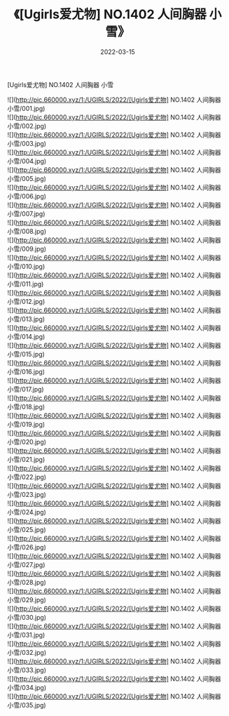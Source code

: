 ﻿---
layout: post
title:  《[Ugirls爱尤物] NO.1402 人间胸器 小雪》
date:   2022-03-15
img: http://pic.660000.xyz/1:/UGIRLS/2022/[Ugirls爱尤物] NO.1402 人间胸器 小雪/000.jpg
categories: [美女, 清纯, 唯美]
---

[Ugirls爱尤物] NO.1402 人间胸器 小雪

 ![](http://pic.660000.xyz/1:/UGIRLS/2022/[Ugirls爱尤物] NO.1402 人间胸器 小雪/001.jpg) <br>![](http://pic.660000.xyz/1:/UGIRLS/2022/[Ugirls爱尤物] NO.1402 人间胸器 小雪/002.jpg) <br>![](http://pic.660000.xyz/1:/UGIRLS/2022/[Ugirls爱尤物] NO.1402 人间胸器 小雪/003.jpg) <br>![](http://pic.660000.xyz/1:/UGIRLS/2022/[Ugirls爱尤物] NO.1402 人间胸器 小雪/004.jpg) <br>![](http://pic.660000.xyz/1:/UGIRLS/2022/[Ugirls爱尤物] NO.1402 人间胸器 小雪/005.jpg) <br>![](http://pic.660000.xyz/1:/UGIRLS/2022/[Ugirls爱尤物] NO.1402 人间胸器 小雪/006.jpg) <br>![](http://pic.660000.xyz/1:/UGIRLS/2022/[Ugirls爱尤物] NO.1402 人间胸器 小雪/007.jpg) <br>![](http://pic.660000.xyz/1:/UGIRLS/2022/[Ugirls爱尤物] NO.1402 人间胸器 小雪/008.jpg) <br>![](http://pic.660000.xyz/1:/UGIRLS/2022/[Ugirls爱尤物] NO.1402 人间胸器 小雪/009.jpg) <br>![](http://pic.660000.xyz/1:/UGIRLS/2022/[Ugirls爱尤物] NO.1402 人间胸器 小雪/010.jpg) <br>![](http://pic.660000.xyz/1:/UGIRLS/2022/[Ugirls爱尤物] NO.1402 人间胸器 小雪/011.jpg) <br>![](http://pic.660000.xyz/1:/UGIRLS/2022/[Ugirls爱尤物] NO.1402 人间胸器 小雪/012.jpg) <br>![](http://pic.660000.xyz/1:/UGIRLS/2022/[Ugirls爱尤物] NO.1402 人间胸器 小雪/013.jpg) <br>![](http://pic.660000.xyz/1:/UGIRLS/2022/[Ugirls爱尤物] NO.1402 人间胸器 小雪/014.jpg) <br>![](http://pic.660000.xyz/1:/UGIRLS/2022/[Ugirls爱尤物] NO.1402 人间胸器 小雪/015.jpg) <br>![](http://pic.660000.xyz/1:/UGIRLS/2022/[Ugirls爱尤物] NO.1402 人间胸器 小雪/016.jpg) <br>![](http://pic.660000.xyz/1:/UGIRLS/2022/[Ugirls爱尤物] NO.1402 人间胸器 小雪/017.jpg) <br>![](http://pic.660000.xyz/1:/UGIRLS/2022/[Ugirls爱尤物] NO.1402 人间胸器 小雪/018.jpg) <br>![](http://pic.660000.xyz/1:/UGIRLS/2022/[Ugirls爱尤物] NO.1402 人间胸器 小雪/019.jpg) <br>![](http://pic.660000.xyz/1:/UGIRLS/2022/[Ugirls爱尤物] NO.1402 人间胸器 小雪/020.jpg) <br>![](http://pic.660000.xyz/1:/UGIRLS/2022/[Ugirls爱尤物] NO.1402 人间胸器 小雪/021.jpg) <br>![](http://pic.660000.xyz/1:/UGIRLS/2022/[Ugirls爱尤物] NO.1402 人间胸器 小雪/022.jpg) <br>![](http://pic.660000.xyz/1:/UGIRLS/2022/[Ugirls爱尤物] NO.1402 人间胸器 小雪/023.jpg) <br>![](http://pic.660000.xyz/1:/UGIRLS/2022/[Ugirls爱尤物] NO.1402 人间胸器 小雪/024.jpg) <br>![](http://pic.660000.xyz/1:/UGIRLS/2022/[Ugirls爱尤物] NO.1402 人间胸器 小雪/025.jpg) <br>![](http://pic.660000.xyz/1:/UGIRLS/2022/[Ugirls爱尤物] NO.1402 人间胸器 小雪/026.jpg) <br>![](http://pic.660000.xyz/1:/UGIRLS/2022/[Ugirls爱尤物] NO.1402 人间胸器 小雪/027.jpg) <br>![](http://pic.660000.xyz/1:/UGIRLS/2022/[Ugirls爱尤物] NO.1402 人间胸器 小雪/028.jpg) <br>![](http://pic.660000.xyz/1:/UGIRLS/2022/[Ugirls爱尤物] NO.1402 人间胸器 小雪/029.jpg) <br>![](http://pic.660000.xyz/1:/UGIRLS/2022/[Ugirls爱尤物] NO.1402 人间胸器 小雪/030.jpg) <br>![](http://pic.660000.xyz/1:/UGIRLS/2022/[Ugirls爱尤物] NO.1402 人间胸器 小雪/031.jpg) <br>![](http://pic.660000.xyz/1:/UGIRLS/2022/[Ugirls爱尤物] NO.1402 人间胸器 小雪/032.jpg) <br>![](http://pic.660000.xyz/1:/UGIRLS/2022/[Ugirls爱尤物] NO.1402 人间胸器 小雪/033.jpg) <br>![](http://pic.660000.xyz/1:/UGIRLS/2022/[Ugirls爱尤物] NO.1402 人间胸器 小雪/034.jpg) <br>![](http://pic.660000.xyz/1:/UGIRLS/2022/[Ugirls爱尤物] NO.1402 人间胸器 小雪/035.jpg) <br>